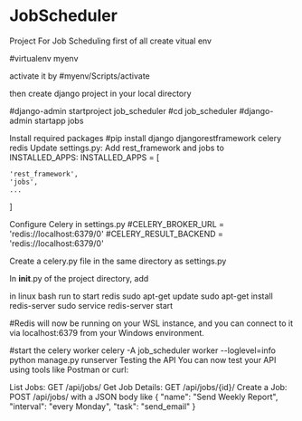 # JobScheduler
Project For Job Scheduling
first of all create vitual env

#virtualenv myenv

activate it by 
#myenv/Scripts/activate

then create django project in your local directory 

#django-admin startproject job_scheduler
#cd job_scheduler
#django-admin startapp jobs

Install required packages
#pip install django djangorestframework celery redis
 Update settings.py:
Add rest_framework and jobs to INSTALLED_APPS:
INSTALLED_APPS = [

    'rest_framework',
    'jobs',
    ...
]

Configure Celery in settings.py
#CELERY_BROKER_URL = 'redis://localhost:6379/0'
#CELERY_RESULT_BACKEND = 'redis://localhost:6379/0'

Create a celery.py file in the same directory as settings.py

In __init__.py of the project directory, add

in linux bash run 
to start redis
sudo apt-get update
sudo apt-get install redis-server
sudo service redis-server start

#Redis will now be running on your WSL instance, and you can connect to it via localhost:6379 from your Windows environment.

#start the celery worker
celery -A job_scheduler worker --loglevel=info
python manage.py runserver
 Testing the API
You can now test your API using tools like Postman or curl:

List Jobs: GET /api/jobs/
Get Job Details: GET /api/jobs/{id}/
Create a Job: POST /api/jobs/ with a JSON body like
{
    "name": "Send Weekly Report",
    "interval": "every Monday",
    "task": "send_email"
}




